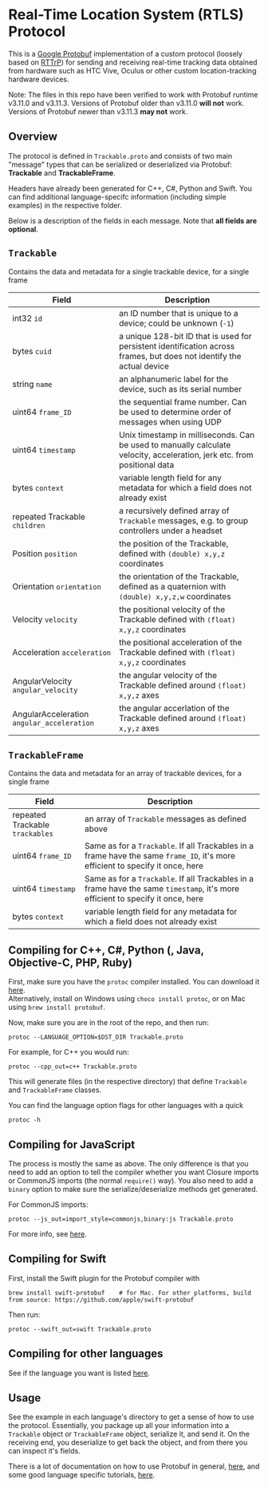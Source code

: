 # Real-Time Location System (RTLS) Protocol

This is a [Google Protobuf](https://developers.google.com/protocol-buffers) implementation of a custom protocol
(loosely based on [RTTrP](https://rttrp.github.io/RTTrP-Wiki/index.html)) for sending and receiving real-time
tracking data obtained from hardware such as HTC Vive, Oculus or other custom location-tracking hardware devices.

Note: The files in this repo have been verified to work with Protobuf runtime v3.11.0 and v3.11.3. Versions of Protobuf older than v3.11.0 **will not** work. Versions of Protobuf newer than v3.11.3 **may not** work.

## Overview

The protocol is defined in `Trackable.proto` and consists of two main "message" types
that can be serialized or deserialized via Protobuf: **Trackable** and **TrackableFrame**.

Headers have already been generated for C++, C#, Python and Swift. You can find additional
language-specifc information (including simple examples) in the respective folder.

Below is a description of the fields in each message. Note that **all fields are optional**.

## `Trackable`

Contains the data and metadata for a single trackable device, for a single frame

| **Field**                                  | **Description**                                                                                                          |
| ------------------------------------------ | ------------------------------------------------------------------------------------------------------------------------ |
| int32 `id`                                 | an ID number that is unique to a device; could be unknown (`-1`)                                                         |
| bytes `cuid`                               | a unique 128-bit ID that is used for persistent identification across frames, but does not identify the actual device    |
| string `name`                              | an alphanumeric label for the device, such as its serial number                                                          |
| uint64 `frame_ID`                          | the sequential frame number. Can be used to determine order of messages when using UDP                                   |
| uint64 `timestamp`                         | Unix timestamp in milliseconds. Can be used to manually calculate velocity, acceleration, jerk etc. from positional data |
| bytes `context`                            | variable length field for any metadata for which a field does not already exist                                          |
| repeated Trackable `children`              | a recursively defined array of `Trackable` messages, e.g. to group controllers under a headset                           |
| Position `position`                        | the position of the Trackable, defined with `(double) x,y,z` coordinates                                                 |
| Orientation `orientation`                  | the orientation of the Trackable, defined as a quaternion with `(double) x,y,z,w` coordinates                            |
| Velocity `velocity`                        | the positional velocity of the Trackable defined with `(float) x,y,z` coordinates                                        |
| Acceleration `acceleration`                | the positional acceleration of the Trackable defined with `(float) x,y,z` coordinates                                    |
| AngularVelocity `angular_velocity`         | the angular velocity of the Trackable defined around `(float) x,y,z` axes                                                |
| AngularAcceleration `angular_acceleration` | the angular accerlation of the Trackable defined around `(float) x,y,z` axes                                             |

## `TrackableFrame`

Contains the data and metadata for an array of trackable devices, for a single frame

| **Field**                       | **Description**                                                                                                                 |
| ------------------------------- | ------------------------------------------------------------------------------------------------------------------------------- |
| repeated Trackable `trackables` | an array of `Trackable` messages as defined above                                                                               |
| uint64 `frame_ID`               | Same as for a `Trackable`. If all Trackables in a frame have the same `frame_ID`, it's more efficient to specify it once, here  |
| uint64 `timestamp`              | Same as for a `Trackable`. If all Trackables in a frame have the same `timestamp`, it's more efficient to specify it once, here |
| bytes `context`                 | variable length field for any metadata for which a field does not already exist                                                 |

## Compiling for C++, C#, Python (, Java, Objective-C, PHP, Ruby)

First, make sure you have the `protoc` compiler installed. You can download it [here](https://developers.google.com/protocol-buffers/docs/downloads.html).  
Alternatively, install on Windows using `choco install protoc`, or on Mac using `brew install protobuf`.

Now, make sure you are in the root of the repo, and then run:

    protoc --LANGUAGE_OPTION=$DST_DIR Trackable.proto

For example, for C++ you would run:

    protoc --cpp_out=c++ Trackable.proto

This will generate files (in the respective directory) that define `Trackable` and `TrackableFrame` classes.

You can find the language option flags for other languages with a quick

    protoc -h

## Compiling for JavaScript
The process is mostly the same as above. The only difference is that you need to add an option to tell the compiler whether you want Closure imports or CommonJS imports (the normal `require()` way). You also need to add a `binary` option to make sure the serialize/deserialize methods get generated.

For CommonJS imports:

    protoc --js_out=import_style=commonjs,binary:js Trackable.proto

For more info, see [here](https://github.com/protocolbuffers/protobuf/tree/master/js).

## Compiling for Swift

First, install the Swift plugin for the Protobuf compiler with

    brew install swift-protobuf    # for Mac. For other platforms, build from source: https://github.com/apple/swift-protobuf

Then run:

    protoc --swift_out=swift Trackable.proto

## Compiling for other languages

See if the language you want is listed [here](https://github.com/protocolbuffers/protobuf/blob/master/docs/third_party.md).

## Usage

See the example in each language's directory to get a sense of how to use the protocol. Essentially, you
package up all your information into a `Trackable` object or `TrackableFrame` object, serialize it, and send it.
On the receiving end, you deserialize to get back the object, and from there you can inspect it's fields.

There is a lot of documentation on how to use Protobuf in general, [here](https://developers.google.com/protocol-buffers/docs/overview),
and some good language specific tutorials, [here](https://developers.google.com/protocol-buffers/docs/tutorials).
